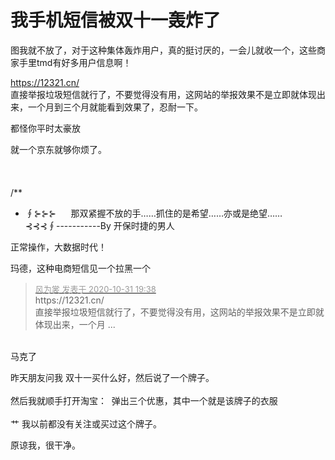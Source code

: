 # 我手机短信被双十一轰炸了


图我就不放了，对于这种集体轰炸用户，真的挺讨厌的，一会儿就收一个，这些商家手里tmd有好多用户信息啊！

https://12321.cn/<br />
直接举报垃圾短信就行了，不要觉得没有用，这网站的举报效果不是立即就体现出来，一个月到三个月就能看到效果了，忍耐一下。

都怪你平时太豪放

就一个京东就够你烦了。<br />
<br />
<br />
<br />
/**<br />
 * ∮⊱⊱⊱&nbsp; &nbsp;&nbsp; &nbsp;那双紧握不放的手……抓住的是希望……亦或是绝望……&nbsp; &nbsp; ⊰⊰⊰∮-----------By 开保时捷的男人

正常操作，大数据时代！

玛德，这种电商短信见一个拉黑一个

<div class="quote"><blockquote><font size="2"><a href="https://www.hostloc.com/forum.php?mod=redirect&amp;goto=findpost&amp;pid=9381757&amp;ptid=760686" target="_blank"><font color="#999999">风为裳 发表于 2020-10-31 19:38</font></a></font><br />
https://12321.cn/<br />
直接举报垃圾短信就行了，不要觉得没有用，这网站的举报效果不是立即就体现出来，一个月 ...</blockquote></div><br />
马克了

昨天朋友问我 双十一买什么好，然后说了一个牌子。&nbsp;&nbsp;<br />
<br />
然后我就顺手打开淘宝：&nbsp;&nbsp;弹出三个优惠，其中一个就是该牌子的衣服<br />
<br />
艹 我以前都没有关注或买过这个牌子。

原谅我，很干净。<br />


